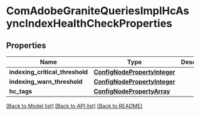 # ComAdobeGraniteQueriesImplHcAsyncIndexHealthCheckProperties

## Properties
Name | Type | Description | Notes
------------ | ------------- | ------------- | -------------
**indexing_critical_threshold** | [**ConfigNodePropertyInteger**](ConfigNodePropertyInteger.md) |  | [optional] 
**indexing_warn_threshold** | [**ConfigNodePropertyInteger**](ConfigNodePropertyInteger.md) |  | [optional] 
**hc_tags** | [**ConfigNodePropertyArray**](ConfigNodePropertyArray.md) |  | [optional] 

[[Back to Model list]](../README.md#documentation-for-models) [[Back to API list]](../README.md#documentation-for-api-endpoints) [[Back to README]](../README.md)


